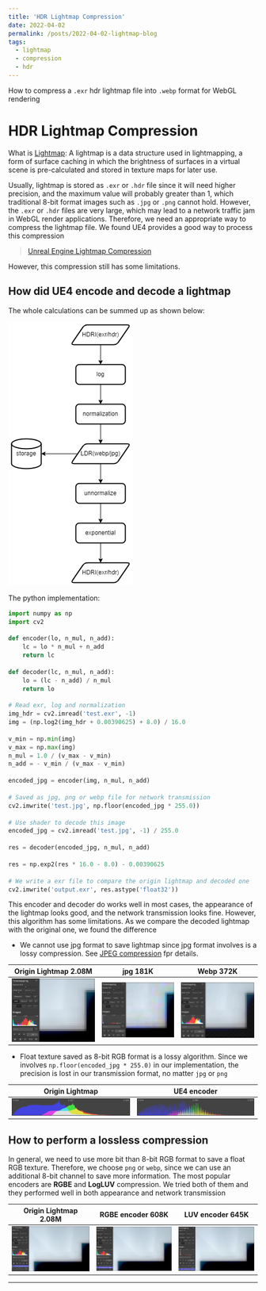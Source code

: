 ```yaml
---
title: 'HDR Lightmap Compression'
date: 2022-04-02
permalink: /posts/2022-04-02-lightmap-blog
tags:
  - lightmap
  - compression
  - hdr
---
```


How to compress a `.exr` hdr lightmap file into `.webp` format for WebGL rendering

HDR Lightmap Compression
======

What is [Lightmap](https://en.wikipedia.org/wiki/Lightmap): A lightmap is a data structure used in lightmapping, a form of surface caching in which the brightness of surfaces in a virtual scene is pre-calculated and stored in texture maps for later use.

Usually, lightmap is stored as `.exr` or `.hdr` file since it will need higher precision, and the maximum value will probably greater than 1, which traditional 8-bit format images such as `.jpg` or `.png` cannot hold. However, the `.exr` or `.hdr` files are very large, which may lead to a network traffic jam in WebGL render applications. Therefore, we need an appropriate way to compress the lightmap file. We found UE4 provides a good way to process this compression

> [Unreal Engine Lightmap Compression](https://github.com/EpicGames/UnrealEngine/blob/release/Engine/Shaders/Private/LightmapCommon.ush)

However, this compression still has some limitations.

## How did UE4 encode and decode a lightmap

The whole calculations can be summed up as shown below:

![workflow](/files/images/posts/UE4LightmapFlow.png)

The python implementation:

```python
import numpy as np
import cv2

def encoder(lo, n_mul, n_add):
    lc = lo * n_mul + n_add
    return lc

def decoder(lc, n_mul, n_add):
    lo = (lc - n_add) / n_mul
    return lo

# Read exr, log and normalization
img_hdr = cv2.imread('test.exr', -1)
img = (np.log2(img_hdr + 0.00390625) + 8.0) / 16.0

v_min = np.min(img)
v_max = np.max(img)
n_mul = 1.0 / (v_max - v_min)
n_add = - v_min / (v_max - v_min)

encoded_jpg = encoder(img, n_mul, n_add)

# Saved as jpg, png or webp file for network transmission
cv2.imwrite('test.jpg', np.floor(encoded_jpg * 255.0))

# Use shader to decode this image
encoded_jpg = cv2.imread('test.jpg', -1) / 255.0

res = decoder(encoded_jpg, n_mul, n_add)

res = np.exp2(res * 16.0 - 8.0) - 0.00390625

# We write a exr file to compare the origin lightmap and decoded one
cv2.imwrite('output.exr', res.astype('float32'))
```

This encoder and decoder do works well in most cases, the appearance of the lightmap looks good, and the network transmission looks fine. However, this algorithm has some limitations. As we compare the decoded lightmap with the original one, we found the difference

- We cannot use jpg format to save lightmap since jpg format involves is a lossy compression. See [JPEG compression](https://www.youtube.com/watch?v=0me3guauqOU) fpr details.

| Origin Lightmap 2.08M | jpg 181K | Webp 372K |
| --- | --- | --- |
| ![origin](/files/images/posts/originLightmap.png) | ![jpg](/files/images/posts/jpgEncoder.png) | ![origin](/files/images/posts/pngEncoder.png) |

- Float texture saved as 8-bit RGB format is a lossy algorithm. Since we involves `np.floor(encoded_jpg * 255.0)` in our implementation, the precision is lost in our transmission format, no matter `jpg` or `png`

| Origin Lightmap | UE4 encoder |
| --- | --- |
| ![origin](/files/images/posts/originLightmapH.png) | ![ue](/files/images/posts/encodeLightmapH.png) |


## How to perform a lossless compression

In general, we need to use more bit than 8-bit RGB format to save a float RGB texture. Therefore, we choose `png` or `webp`, since we can use an additional 8-bit channel to save more information. The most popular encoders are **RGBE** and **LogLUV** compression. We tried both of them and they performed well in both appearance and network transmission

| Origin Lightmap 2.08M | RGBE encoder 608K | LUV encoder 645K |
| --- | --- | --- |
| ![origin](/files/images/posts/originLightmap1.png) | ![origin](/files/images/posts/rgbeLightmap.png) | ![origin](/files/images/posts/logLUVLightmap.png) |

------